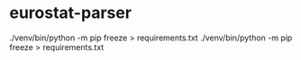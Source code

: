 # eurostat-parser
./venv/bin/python -m pip freeze > requirements.txt
./venv/bin/python -m pip freeze > requirements.txt
